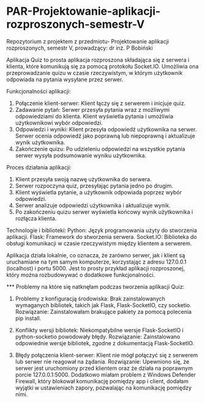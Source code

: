 # PAR-Projektowanie-aplikacji-rozproszonych-semestr-V
Repozytorium z projektem z przedmiotu- Projektowanie aplikacji rozproszonych, semestr V, prowadzący: dr inż. P Bobiński

Aplikacja Quiz to prosta aplikacja rozproszona składająca się z serwera i klienta, które komunikują się za pomocą protokołu Socket.IO. Umożliwia ona przeprowadzanie quizu w czasie rzeczywistym, w którym użytkownik odpowiada na pytania wysyłane przez serwer.

Funkcjonalności aplikacji:
1. Połączenie klient-serwer: Klient łączy się z serwerem i inicjuje quiz. 
2. Zadawanie pytań:
Serwer przesyła pytania wraz z możliwymi odpowiedziami do klienta.
Klient wyświetla pytania i umożliwia użytkownikowi wybór odpowiedzi.
3. Odpowiedzi i wyniki:
Klient przesyła odpowiedź użytkownika na serwer.
Serwer ocenia odpowiedź jako poprawną lub niepoprawną i aktualizuje wynik użytkownika.
4. Zakończenie quizu:
Po udzieleniu odpowiedzi na wszystkie pytania serwer wysyła podsumowanie wyniku użytkownika.

Proces działania aplikacji:
1. Klient przesyła swoją nazwę użytkownika do serwera.
2. Serwer rozpoczyna quiz, przesyłając pytania jedno po drugim.
3. Klient wyświetla pytanie, a użytkownik odpowiada poprzez wybór odpowiedzi.
4. Serwer analizuje odpowiedzi użytkownika i aktualizuje wynik.
5. Po zakończeniu quizu serwer wyświetla końcowy wynik użytkownika i rozłącza klienta.

Technologie i biblioteki:
Python: Język programowania użyty do stworzenia aplikacji.
Flask: Framework do stworzenia serwera.
Socket.IO: Biblioteka do obsługi komunikacji w czasie rzeczywistym między klientem a serwerem.

Aplikacja działa lokalnie, co oznacza, że zarówno serwer, jak i klient są uruchamiane na tym samym komputerze, korzystając z adresu 127.0.0.1 (localhost) i portu 5000. Jest to prosty przykład aplikacji rozproszonej, który można rozbudowywać o dodatkowe funkcjonalności.

*** Problemy na które się natknęłam podczas tworzenia aplikacji Quiz:

1. Problemy z konfiguracją środowiska:
Brak zainstalowanych wymaganych bibliotek, takich jak Flask, Flask-SocketIO, czy socketio.
Rozwiązanie: Zainstalowałam brakujące pakiety za pomocą polecenia pip install.

2. Konflikty wersji bibliotek:
Niekompatybilne wersje Flask-SocketIO i python-socketio powodowały błędy.
Rozwiązanie: Zainstalowano odpowiednie wersje bibliotek, zgodne z dokumentacją Flask-SocketIO.

3. Błędy połączenia klient-serwer:
Klient nie mógł połączyć się z serwerem lub serwer nie reagował na żądania.
Rozwiązanie: Upewniono się, że serwer jest uruchomiony przed klientem oraz że działa na poprawnym porcie 127.0.0.1:5000. Dodatkowo miałam problem z Windows Defender Firewall, który blokował komunikację pomiędzy app i client, dodałam wyjątki w ustawieniach zapory, pozwalając na komunikację pomiędzy nimi.

